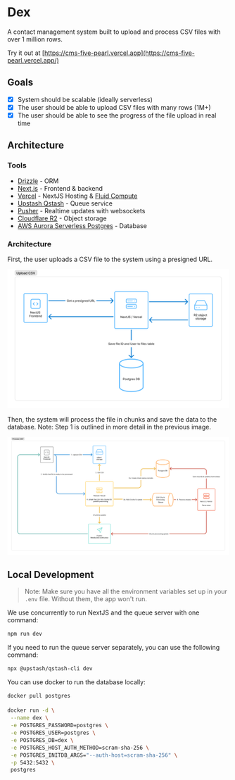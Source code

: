 # Dex

A contact management system built to upload and process CSV files with over 1 million rows.

Try it out at [https://cms-five-pearl.vercel.app](https://cms-five-pearl.vercel.app/)

## Goals

- [x] System should be scalable (ideally serverless)
- [x] The user should be able to upload CSV files with many rows (1M+)
- [x] The user should be able to see the progress of the file upload in real time

## Architecture

### Tools

- [Drizzle](https://orm.drizzle.team/docs/overview) - ORM
- [Next.js](https://nextjs.org/docs) - Frontend & backend
- [Vercel](https://vercel.com/docs) - NextJS Hosting & [Fluid Compute](https://vercel.com/fluid)
- [Upstash Qstash](https://upstash.com/docs/qstash) - Queue service
- [Pusher](https://pusher.com/docs) - Realtime updates with websockets
- [Cloudflare R2](https://developers.cloudflare.com/r2/) - Object storage
- [AWS Aurora Serverless Postgres](https://aws.amazon.com/rds/aurora/?nc2=h_ql_prod_db_aa) - Database

### Architecture
First, the user uploads a CSV file to the system using a presigned URL.

![Architecture](./docs/system-design.png)

Then, the system will process the file in chunks and save the data to the database. Note: Step 1 is outlined in more detail in the previous image.

![Architecture](./docs/system-design-2.png)

## Local Development

> Note: Make sure you have all the environment variables set up in your `.env` file. Without them, the app won't run.

We use concurrently to run NextJS and the queue server with one command:

```bash
npm run dev
```

If you need to run the queue server separately, you can use the following command:

```bash
npx @upstash/qstash-cli dev
```

You can use docker to run the database locally:

```bash
docker pull postgres

docker run -d \
 --name dex \
 -e POSTGRES_PASSWORD=postgres \
 -e POSTGRES_USER=postgres \
 -e POSTGRES_DB=dex \
 -e POSTGRES_HOST_AUTH_METHOD=scram-sha-256 \
 -e POSTGRES_INITDB_ARGS="--auth-host=scram-sha-256" \
 -p 5432:5432 \
 postgres
```
